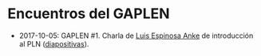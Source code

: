 # Encuentros del GAPLEN

- 2017-10-05: GAPLEN #1. Charla de [Luis Espinosa Anke](https://twitter.com/luisanke) de introducción al PLN ([diapositivas](https://github.com/Lingwars/GAPLEN/blob/master/encuentros/20171005%20%231%20Introducci%C3%B3n%20al%20PLN/Introducci%C3%B3n%20al%20PLN.pdf)).
